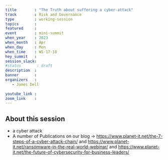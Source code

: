 ```yaml
---
title        : "The Truth about suffering a cyber-attack"
track        : Risk and Governance
type         : working-session
topics       :
featured     :
event        : mini-summit
when_year    : 2023
when_month   : Apr
when_day     : Mon
when_time    : WS-17-18
hey_summit   : 
session_slack:
#status       : draft
description  :
banner       : 
organizers   :
   - James Dell
  
youtube_link : 
zoom_link    : 
---
```



## About this session
- a cyber attack
- A number of Publications on our blog -> https://www.planet-it.net/the-7-steps-of-a-cyber-attack-chain/ and https://www.planet-it.net/ransomware-in-the-real-world-webinar/ and https://www.planet-it.net/the-future-of-cybersecurity-for-business-leaders/
